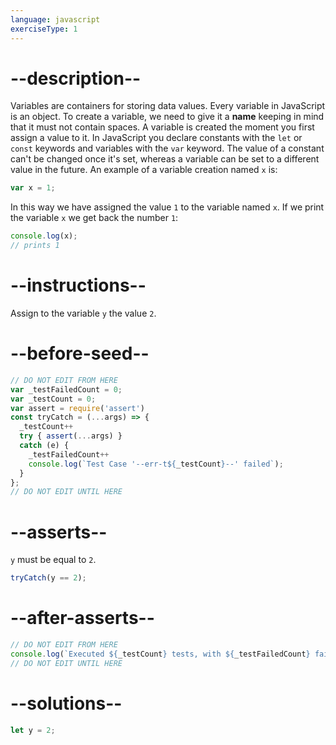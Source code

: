 ```yaml
---
language: javascript
exerciseType: 1
---
```


# --description--

Variables are containers for storing data values.
Every variable in JavaScript is an object.
To create a variable, we need to give it a **name** keeping in mind that it must not contain spaces.
A variable is created the moment you first assign a value to it.
In JavaScript you declare constants with the `let` or `const` keywords and variables with the `var` keyword.
The value of a constant can't be changed once it's set, whereas a variable can be set to a different value in the future.
An example of a variable creation named `x` is:
```javascript
var x = 1;
```
In this way we have assigned the value `1` to the variable named `x`.
If we print the variable `x` we get back the number `1`:
```javascript
console.log(x);
// prints 1
```

# --instructions--

Assign to the variable `y` the value `2`.

# --before-seed--

```javascript
// DO NOT EDIT FROM HERE
var _testFailedCount = 0;
var _testCount = 0;
var assert = require('assert')
const tryCatch = (...args) => {
  _testCount++
  try { assert(...args) }
  catch (e) {
    _testFailedCount++
    console.log(`Test Case '--err-t${_testCount}--' failed`);
  }
};
// DO NOT EDIT UNTIL HERE
```

# --asserts--

`y` must be equal to `2`.

```javascript
tryCatch(y == 2);
```

# --after-asserts--

```javascript
// DO NOT EDIT FROM HERE 
console.log(`Executed ${_testCount} tests, with ${_testFailedCount} failures`);
// DO NOT EDIT UNTIL HERE
```

# --solutions--

```javascript
let y = 2;
```
